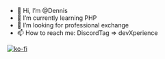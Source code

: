 - 👋 Hi, I’m @Dennis
- 🌱 I’m currently learning PHP
- 💞️ I’m looking for professional exchange
- 📫 How to reach me: DiscordTag => devXperience

[![ko-fi](https://ko-fi.com/img/githubbutton_sm.svg)](https://ko-fi.com/E1E4KTZN9)


<!---
DennisKuhlmann/DennisKuhlmann is a ✨ special ✨ repository because its `README.md` (this file) appears on your GitHub profile.
You can click the Preview link to take a look at your changes.
--->
